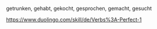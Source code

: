 getrunken, gehabt, gekocht, gesprochen, gemacht, gesucht



https://www.duolingo.com/skill/de/Verbs%3A-Perfect-1